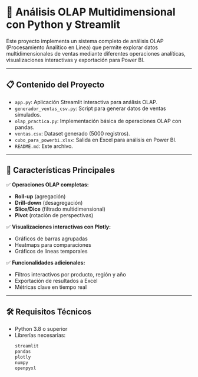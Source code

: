 # 🚀 Análisis OLAP Multidimensional con Python y Streamlit

Este proyecto implementa un sistema completo de análisis OLAP (Procesamiento Analítico en Línea) que permite explorar datos multidimensionales de ventas mediante diferentes operaciones analíticas, visualizaciones interactivas y exportación para Power BI.

---

## 📋 Contenido del Proyecto

- `app.py`: Aplicación Streamlit interactiva para análisis OLAP.
- `generador_ventas_csv.py`: Script para generar datos de ventas simulados.
- `olap_practica.py`: Implementación básica de operaciones OLAP con pandas.
- `ventas.csv`: Dataset generado (5000 registros).
- `cubo_para_powerbi.xlsx`: Salida en Excel para análisis en Power BI.
- `README.md`: Este archivo.

---

## 🌟 Características Principales

✅ **Operaciones OLAP completas:**
- **Roll-up** (agregación)
- **Drill-down** (desagregación)
- **Slice/Dice** (filtrado multidimensional)
- **Pivot** (rotación de perspectivas)

✅ **Visualizaciones interactivas con Plotly:**
- Gráficos de barras agrupadas
- Heatmaps para comparaciones
- Gráficos de líneas temporales

✅ **Funcionalidades adicionales:**
- Filtros interactivos por producto, región y año
- Exportación de resultados a Excel
- Métricas clave en tiempo real

---

## 🛠️ Requisitos Técnicos

- Python 3.8 o superior
- Librerías necesarias:
  ```bash
  streamlit
  pandas
  plotly
  numpy
  openpyxl
